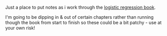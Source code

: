Just a place to put notes as i work through the [logistic regression book](https://www.amazon.co.uk/Logistic-Regression-Self-Learning-Statistics-Biology/dp/1441917411/ref=sr_1_1?dchild=1&keywords=logistic+regression+a+self&qid=1615129880&s=books&sr=1-1).

I'm going to be dipping in & out of certain chapters rather than running though the book from start to finish so these could be a bit patchy - use at your own risk!